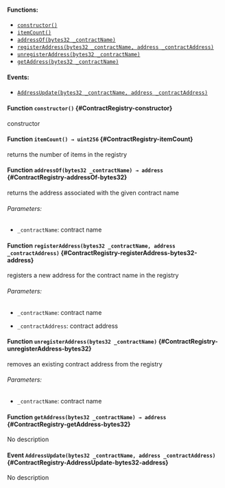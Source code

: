 

#### Functions:
- [`constructor()`](#ContractRegistry-constructor)
- [`itemCount()`](#ContractRegistry-itemCount)
- [`addressOf(bytes32 _contractName)`](#ContractRegistry-addressOf-bytes32)
- [`registerAddress(bytes32 _contractName, address _contractAddress)`](#ContractRegistry-registerAddress-bytes32-address)
- [`unregisterAddress(bytes32 _contractName)`](#ContractRegistry-unregisterAddress-bytes32)
- [`getAddress(bytes32 _contractName)`](#ContractRegistry-getAddress-bytes32)

#### Events:
- [`AddressUpdate(bytes32 _contractName, address _contractAddress)`](#ContractRegistry-AddressUpdate-bytes32-address)

#### Function `constructor()` {#ContractRegistry-constructor}
constructor
#### Function `itemCount() → uint256` {#ContractRegistry-itemCount}
returns the number of items in the registry

#### Function `addressOf(bytes32 _contractName) → address` {#ContractRegistry-addressOf-bytes32}
returns the address associated with the given contract name

###### Parameters:
- `_contractName`:    contract name

#### Function `registerAddress(bytes32 _contractName, address _contractAddress)` {#ContractRegistry-registerAddress-bytes32-address}
registers a new address for the contract name in the registry

###### Parameters:
- `_contractName`:     contract name

- `_contractAddress`:  contract address
#### Function `unregisterAddress(bytes32 _contractName)` {#ContractRegistry-unregisterAddress-bytes32}
removes an existing contract address from the registry

###### Parameters:
- `_contractName`: contract name
#### Function `getAddress(bytes32 _contractName) → address` {#ContractRegistry-getAddress-bytes32}
No description

#### Event `AddressUpdate(bytes32 _contractName, address _contractAddress)` {#ContractRegistry-AddressUpdate-bytes32-address}
No description

